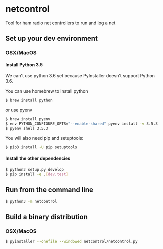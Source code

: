 # netcontrol
Tool for ham radio net controllers to run and log a net

## Set up your dev environment

### OSX/MacOS

#### Install Python 3.5
We can't use python 3.6 yet because PyInstaller doesn't support Python 3.6.

You can use homebrew to install python

```sh
$ brew install python
```

or use pyenv

```sh
$ brew install pyenv
$ env PYTHON_CONFIGURE_OPTS="--enable-shared" pyenv install -v 3.5.3
$ pyenv shell 3.5.3
```

You will also need pip and setuptools:

```sh
$ pip3 install -U pip setuptools
```

#### Install the other dependencies

```sh
$ python3 setup.py develop
$ pip install -e .[dev,test]
```

## Run from the command line

```sh
$ python3 -m netcontrol
```

## Build a binary distribution

### OSX/MacOS

```sh
$ pyinstaller --onefile --windowed netcontrol/netcontrol.py
```

